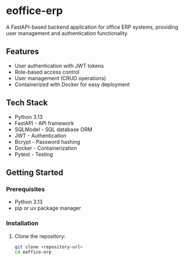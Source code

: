 # eoffice-erp

A FastAPI-based backend application for office ERP systems, providing user management and authentication functionality.

## Features

- User authentication with JWT tokens
- Role-based access control
- User management (CRUD operations)
- Containerized with Docker for easy deployment

## Tech Stack

- Python 3.13
- FastAPI - API framework
- SQLModel - SQL database ORM
- JWT - Authentication
- Bcrypt - Password hashing
- Docker - Containerization
- Pytest - Testing

## Getting Started

### Prerequisites

- Python 3.13
- pip or uv package manager

### Installation

1. Clone the repository:
   ```bash
   git clone <repository-url>
   cd eoffice-erp